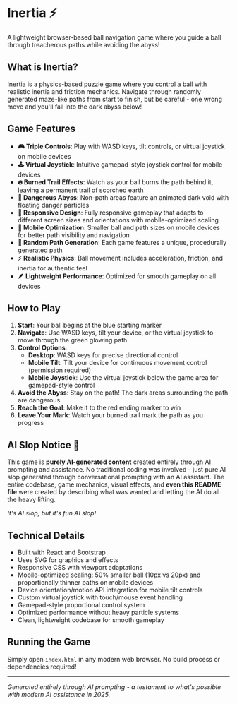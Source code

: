 # Inertia ⚡

A lightweight browser-based ball navigation game where you guide a ball through treacherous paths while avoiding the abyss!

## What is Inertia?

Inertia is a physics-based puzzle game where you control a ball with realistic inertia and friction mechanics. Navigate through randomly generated maze-like paths from start to finish, but be careful - one wrong move and you'll fall into the dark abyss below!

## Game Features

- **🎮 Triple Controls**: Play with WASD keys, tilt controls, or virtual joystick on mobile devices
- **🕹️ Virtual Joystick**: Intuitive gamepad-style joystick control for mobile devices
- **🔥 Burned Trail Effects**: Watch as your ball burns the path behind it, leaving a permanent trail of scorched earth
- **🌌 Dangerous Abyss**: Non-path areas feature an animated dark void with floating danger particles
- **📱 Responsive Design**: Fully responsive gameplay that adapts to different screen sizes and orientations with mobile-optimized scaling
- **📱 Mobile Optimization**: Smaller ball and path sizes on mobile devices for better path visibility and navigation
- **🎯 Random Path Generation**: Each game features a unique, procedurally generated path
- **⚡ Realistic Physics**: Ball movement includes acceleration, friction, and inertia for authentic feel
- **🪶 Lightweight Performance**: Optimized for smooth gameplay on all devices

## How to Play

1. **Start**: Your ball begins at the blue starting marker
2. **Navigate**: Use WASD keys, tilt your device, or the virtual joystick to move through the green glowing path
3. **Control Options**:
   - **Desktop**: WASD keys for precise directional control
   - **Mobile Tilt**: Tilt your device for continuous movement control (permission required)
   - **Mobile Joystick**: Use the virtual joystick below the game area for gamepad-style control
4. **Avoid the Abyss**: Stay on the path! The dark areas surrounding the path are dangerous
5. **Reach the Goal**: Make it to the red ending marker to win
6. **Leave Your Mark**: Watch your burned trail mark the path as you progress

## AI Slop Notice 🤖

This game is **purely AI-generated content** created entirely through AI prompting and assistance. No traditional coding was involved - just pure AI slop generated through conversational prompting with an AI assistant. The entire codebase, game mechanics, visual effects, and **even this README file** were created by describing what was wanted and letting the AI do all the heavy lifting.

*It's AI slop, but it's fun AI slop!*

## Technical Details

- Built with React and Bootstrap
- Uses SVG for graphics and effects
- Responsive CSS with viewport adaptations
- Mobile-optimized scaling: 50% smaller ball (10px vs 20px) and proportionally thinner paths on mobile devices
- Device orientation/motion API integration for mobile tilt controls
- Custom virtual joystick with touch/mouse event handling
- Gamepad-style proportional control system
- Optimized performance without heavy particle systems
- Clean, lightweight codebase for smooth gameplay

## Running the Game

Simply open `index.html` in any modern web browser. No build process or dependencies required!

---

*Generated entirely through AI prompting - a testament to what's possible with modern AI assistance in 2025.*
